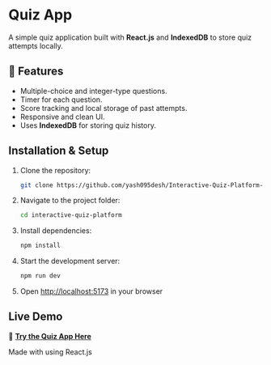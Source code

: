 # Quiz App 

A simple quiz application built with **React.js** and **IndexedDB** to store quiz attempts locally.

## 🚀 Features
- Multiple-choice and integer-type questions.
- Timer for each question.
- Score tracking and local storage of past attempts.
- Responsive and clean UI.
- Uses **IndexedDB** for storing quiz history.


##  Installation & Setup
1. Clone the repository:
   ```sh
   git clone https://github.com/yash095desh/Interactive-Quiz-Platform-.git
   ```
2. Navigate to the project folder:
   ```sh
   cd interactive-quiz-platform
   ```
3. Install dependencies:
   ```sh
   npm install
   ```
4. Start the development server:
   ```sh
   npm run dev
   ```
5. Open [http://localhost:5173](http://localhost:5173) in your browser

##  Live Demo  
🔗 **[Try the Quiz App Here](https://quiz-test-095.netlify.app/)**

Made with  using React.js

